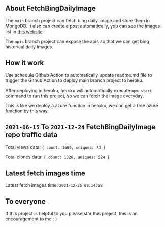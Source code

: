 ## About FetchBingDailyImage

The `main` branch project can fetch bing daily image and store them in MongoDB.
It also can create a post automatically, you can see the images list in [this website](https://oursalbum.netlify.app)

The `apis` branch project can expose the apis so that we can get bing historical daily images.

## How it work

Use schedule Github Action to automatically update readme.md file to trigger the Github Action to deploy main branch project to heroku.

After deploying in heroku, heroku will automatically execute `npm start` command to run this project, so we can fetch the image everyday.

This is like we deploy a azure function in heroku, we can get a free azure function by this way.

## `2021-06-15` To `2021-12-24` FetchBingDailyImage repo traffic data

Total views data: `{ count: 1609, uniques: 73 }`

Total clones data: `{ count: 1328, uniques: 524 }`

## Latest fetch images time

Latest fetch images time: `2021-12-25 08:14:58`

## To everyone

If this project is helpful to you please star this project, this is an encouragement to me `:)`



